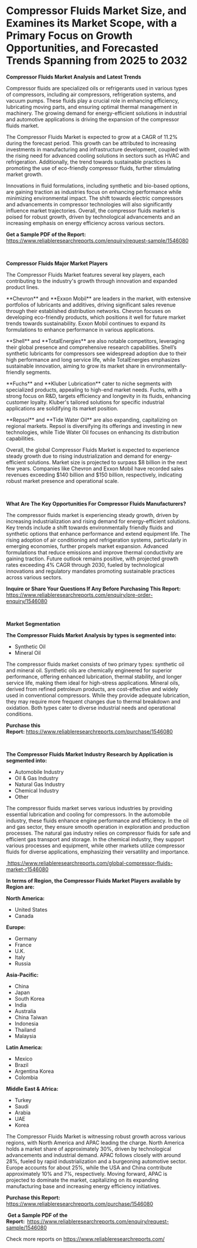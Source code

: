 <p><h1>Compressor Fluids Market Size, and Examines its Market Scope, with a Primary Focus on Growth Opportunities, and Forecasted Trends Spanning from 2025 to 2032</h1></p><p><strong>Compressor Fluids Market Analysis and Latest Trends</strong></p>
<p><p>Compressor fluids are specialized oils or refrigerants used in various types of compressors, including air compressors, refrigeration systems, and vacuum pumps. These fluids play a crucial role in enhancing efficiency, lubricating moving parts, and ensuring optimal thermal management in machinery. The growing demand for energy-efficient solutions in industrial and automotive applications is driving the expansion of the compressor fluids market.</p><p>The Compressor Fluids Market is expected to grow at a CAGR of 11.2% during the forecast period. This growth can be attributed to increasing investments in manufacturing and infrastructure development, coupled with the rising need for advanced cooling solutions in sectors such as HVAC and refrigeration. Additionally, the trend towards sustainable practices is promoting the use of eco-friendly compressor fluids, further stimulating market growth.</p><p>Innovations in fluid formulations, including synthetic and bio-based options, are gaining traction as industries focus on enhancing performance while minimizing environmental impact. The shift towards electric compressors and advancements in compressor technologies will also significantly influence market trajectories. Overall, the compressor fluids market is poised for robust growth, driven by technological advancements and an increasing emphasis on energy efficiency across various sectors.</p></p>
<p><strong>Get a Sample PDF of the Report:&nbsp;</strong> <a href="https://www.reliableresearchreports.com/enquiry/request-sample/1546080?utm_campaign=3077&utm_medium=2&utm_source=Github&utm_content=ia&utm_term=31032025&utm_id=compressor-fluids">https://www.reliableresearchreports.com/enquiry/request-sample/1546080</a></p>
<p>&nbsp;</p>
<p><strong>Compressor Fluids Major Market Players</strong></p>
<p><p>The Compressor Fluids Market features several key players, each contributing to the industry's growth through innovation and expanded product lines. </p><p>**Chevron** and **Exxon Mobil** are leaders in the market, with extensive portfolios of lubricants and additives, driving significant sales revenue through their established distribution networks. Chevron focuses on developing eco-friendly products, which positions it well for future market trends towards sustainability. Exxon Mobil continues to expand its formulations to enhance performance in various applications. </p><p>**Shell** and **TotalEnergies** are also notable competitors, leveraging their global presence and comprehensive research capabilities. Shell’s synthetic lubricants for compressors see widespread adoption due to their high performance and long service life, while TotalEnergies emphasizes sustainable innovation, aiming to grow its market share in environmentally-friendly segments.</p><p>**Fuchs** and **Kluber Lubrication** cater to niche segments with specialized products, appealing to high-end market needs. Fuchs, with a strong focus on R&D, targets efficiency and longevity in its fluids, enhancing customer loyalty. Kluber's tailored solutions for specific industrial applications are solidifying its market position.</p><p>**Repsol** and **Tide Water Oil** are also expanding, capitalizing on regional markets. Repsol is diversifying its offerings and investing in new technologies, while Tide Water Oil focuses on enhancing its distribution capabilities.</p><p>Overall, the global Compressor Fluids Market is expected to experience steady growth due to rising industrialization and demand for energy-efficient solutions. Market size is projected to surpass $8 billion in the next few years. Companies like Chevron and Exxon Mobil have recorded sales revenues exceeding $140 billion and $150 billion, respectively, indicating robust market presence and operational scale.</p></p>
<p>&nbsp;</p>
<p><strong>What Are The Key Opportunities For Compressor Fluids Manufacturers?</strong></p>
<p><p>The compressor fluids market is experiencing steady growth, driven by increasing industrialization and rising demand for energy-efficient solutions. Key trends include a shift towards environmentally friendly fluids and synthetic options that enhance performance and extend equipment life. The rising adoption of air conditioning and refrigeration systems, particularly in emerging economies, further propels market expansion. Advanced formulations that reduce emissions and improve thermal conductivity are gaining traction. Future outlook remains positive, with projected growth rates exceeding 4% CAGR through 2030, fueled by technological innovations and regulatory mandates promoting sustainable practices across various sectors.</p></p>
<p><strong>Inquire or Share Your Questions If Any Before Purchasing This Report:</strong> <a href="https://www.reliableresearchreports.com/enquiry/pre-order-enquiry/1546080?utm_campaign=3077&utm_medium=2&utm_source=Github&utm_content=ia&utm_term=31032025&utm_id=compressor-fluids">https://www.reliableresearchreports.com/enquiry/pre-order-enquiry/1546080</a></p>
<p>&nbsp;</p>
<p><strong>Market Segmentation</strong></p>
<p><strong>The Compressor Fluids Market Analysis by types is segmented into:</strong></p>
<p><ul><li>Synthetic Oil</li><li>Mineral Oil</li></ul></p>
<p><p>The compressor fluids market consists of two primary types: synthetic oil and mineral oil. Synthetic oils are chemically engineered for superior performance, offering enhanced lubrication, thermal stability, and longer service life, making them ideal for high-stress applications. Mineral oils, derived from refined petroleum products, are cost-effective and widely used in conventional compressors. While they provide adequate lubrication, they may require more frequent changes due to thermal breakdown and oxidation. Both types cater to diverse industrial needs and operational conditions.</p></p>
<p><strong>Purchase this Report:&nbsp;</strong><a href="https://www.reliableresearchreports.com/purchase/1546080?utm_campaign=3077&utm_medium=2&utm_source=Github&utm_content=ia&utm_term=31032025&utm_id=compressor-fluids">https://www.reliableresearchreports.com/purchase/1546080</a></p>
<p>&nbsp;</p>
<p><strong>The Compressor Fluids Market Industry Research by Application is segmented into:</strong></p>
<p><ul><li>Automobile Industry</li><li>Oil & Gas Industry</li><li>Natural Gas Industry</li><li>Chemical Industry</li><li>Other</li></ul></p>
<p><p>The compressor fluids market serves various industries by providing essential lubrication and cooling for compressors. In the automobile industry, these fluids enhance engine performance and efficiency. In the oil and gas sector, they ensure smooth operation in exploration and production processes. The natural gas industry relies on compressor fluids for safe and efficient gas transport and storage. In the chemical industry, they support various processes and equipment, while other markets utilize compressor fluids for diverse applications, emphasizing their versatility and importance.</p></p>
<p><a href="https://www.reliableresearchreports.com/global-compressor-fluids-market-r1546080?utm_campaign=3077&utm_medium=2&utm_source=Github&utm_content=ia&utm_term=31032025&utm_id=compressor-fluids">&nbsp;https://www.reliableresearchreports.com/global-compressor-fluids-market-r1546080</a></p>
<p><strong>In terms of Region, the Compressor Fluids Market Players available by Region are:</strong></p>
<p>
    <p> <strong> North America: </strong>
        <ul>
            <li>United States</li>
            <li>Canada</li>
        </ul>
        </p> 
    <p> <strong> Europe: </strong>
        <ul>
            <li>Germany</li>
            <li>France</li>
            <li>U.K.</li>
            <li>Italy</li>
            <li>Russia</li>
        </ul>
        </p> 
    <p> <strong> Asia-Pacific: </strong>
        <ul>
            <li>China</li>
            <li>Japan</li>
            <li>South Korea</li>
            <li>India</li>
            <li>Australia</li>
            <li>China Taiwan</li>
            <li>Indonesia</li>
            <li>Thailand</li>
            <li>Malaysia</li>
        </ul>
        </p> 
    <p> <strong> Latin America: </strong>
        <ul>
            <li>Mexico</li>
            <li>Brazil</li>
            <li>Argentina Korea</li>
            <li>Colombia</li>
        </ul>
        </p> 
    <p> <strong> Middle East & Africa: </strong>
        <ul>
            <li>Turkey</li>
            <li>Saudi</li>
            <li>Arabia</li>
            <li>UAE</li>
            <li>Korea</li>
        </ul>
    </p>
    </p>
<p><p>The Compressor Fluids Market is witnessing robust growth across various regions, with North America and APAC leading the charge. North America holds a market share of approximately 30%, driven by technological advancements and industrial demand. APAC follows closely with around 28%, fueled by rapid industrialization and a burgeoning automotive sector. Europe accounts for about 25%, while the USA and China contribute approximately 10% and 7%, respectively. Moving forward, APAC is projected to dominate the market, capitalizing on its expanding manufacturing base and increasing energy efficiency initiatives.</p></p>
<p><strong>Purchase this Report: </strong><a href="https://www.reliableresearchreports.com/purchase/1546080?utm_campaign=3077&utm_medium=2&utm_source=Github&utm_content=ia&utm_term=31032025&utm_id=compressor-fluids">https://www.reliableresearchreports.com/purchase/1546080</a></p>
<p>&nbsp;<strong>Get a Sample PDF of the Report:&nbsp;&nbsp;</strong><a href="https://www.reliableresearchreports.com/enquiry/request-sample/1546080?utm_campaign=3077&utm_medium=2&utm_source=Github&utm_content=ia&utm_term=31032025&utm_id=compressor-fluids">https://www.reliableresearchreports.com/enquiry/request-sample/1546080</a></p>
<p><strong></strong></p>
<p>Check more reports on <a href="https://www.reliableresearchreports.com/?utm_campaign=3077&utm_medium=2&utm_source=Github&utm_content=ia&utm_term=31032025&utm_id=compressor-fluids">https://www.reliableresearchreports.com/</a></p>